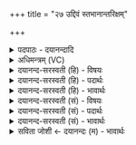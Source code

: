 +++
title = "२७ उद्दिवं स्तभानान्तरिक्षम्"

+++
<details><summary>पदपाठः - दयानन्दादि</summary>

उत्। दिव॑म्। स्त॒भा॒न॒। आ। अ॒न्तरि॑क्षम्। पृ॒ण॒। दृꣳह॑स्व। पृ॒थि॒व्याम्। द्यु॒ता॒नः। त्वा॒। मा॒रु॒तः। मि॒नो॒तु॒। मि॒त्राव॑रुणौ। ध्रु॒वेण॑। धर्म॑णा। ब्र॒ह्म॒वनीति॑ ब्रह्म॒ऽवनि॑। त्वा॒। क्ष॒त्र॒वनीति॑ क्षत्र॒ऽवनि॑। रा॒य॒स्पो॒ष॒वनीति॑ रायस्पोष॒ऽवनि॑। परि॑। ऊ॒हा॒मि॒। ब्रह्म॑। दृ॒ꣳह॒। क्ष॒त्रम्। दृ॒ꣳह॒। आयुः॑। दृ॒ꣳह॒। प्र॒जामिति॑ प्र॒ऽजाम्। दृ॒ꣳह॒॑। २७।
</details>

<details><summary>अधिमन्त्रम् (VC)</summary>

- यज्ञो देवता
- औतथ्यो दीर्घतमा ऋषिः
- ब्राह्मी जगती
- निषादः
</details>

<details><summary>दयानन्द-सरस्वती (हि) - विषयः</summary>

अच्छे प्रकार सेवन किया हुआ सभापति और अनुष्ठान किया हुआ यज्ञ क्या करता है, इस विषय का उपदेश अगले मन्त्र में किया है ॥
</details>

<details><summary>दयानन्द-सरस्वती (हि) - पदार्थः</summary>

पदार्थान्वयभाषाः -  हे परम विद्वन् ! जैसे (त्वा) आपको (मारुतः) वायु (ध्रुवेण) निश्चल (धर्मणा) धर्म से (मिनोतु) प्रयुक्त करे (मित्रावरुणौ) प्राण और अपान भी धर्म से प्रयुक्त करते हैं, वैसे आप कृपा करके हम लोगों के लिये (दिवम्) विद्या गुणों के प्रकाश को (उत्तभान) अज्ञान से उघाड़ देओ तथा (अन्तरिक्षम्) सब पदार्थों के अवकाश को (पृण) परिपूर्ण कीजिये (पृथिव्याम्) भूमि पर (द्युतानः) सद्विद्या के गुणों का विस्तार करते हुए आप सुखों को (दृंहस्व) बढ़ाइये (ब्रह्म) वेदविद्या को (दृंह) बढ़ाइये (क्षत्रम्) राज्य को बढ़ाइये (आयुः) अवस्था को (दृंह) बढ़ाइये और (प्रजाम्) उत्पन्न हुई प्रजा को (दृंह) वृद्धियुक्त कीजिये। इसलिये मैं (ब्रह्मवनि) ब्रह्मविद्या को सेवन करने वा कराने (क्षत्रवनि) राज्य को सेवन करने-कराने (रायस्पोषवनि) और धनसमूह की पुष्टि को सेवने वा सेवन करानेवाले आप को (पर्यूहामि) सब प्रकार के तर्कों से निश्चय करता हूँ, वैसे आप मुझ को सर्वथा सुखदायक हूजिये और आप को सब मनुष्य तर्कों से जानें ॥२७॥
</details>

<details><summary>दयानन्द-सरस्वती (हि) - भावार्थः</summary>

भावार्थभाषाः -  इस मन्त्र में वाचकलुप्तोपमालङ्कार है। हे मनुष्यो ! आप लोग जैसे जगदीश्वर सत्य भाव से प्रार्थित और सेवन किया हुआ अत्युत्तम विद्वान् सब को सुख देता है, वैसे यह यज्ञ भी विद्या गुण को बढ़ाकर सब जीवों को सुख देता है, यह जानो ॥२७॥
</details>

<details><summary>दयानन्द-सरस्वती (सं) - विषयः</summary>

सेवितः सभाध्यक्षोऽनुष्ठितो यज्ञश्च किं करोतीत्युपदिश्यते ॥
</details>

<details><summary>दयानन्द-सरस्वती (सं) - पदार्थः</summary>

पदार्थान्वयभाषाः -  हे परमविद्वन् ! यथा त्वा त्वां मारुतो ध्रुवेण धर्मणा मिनोति मित्रावरुणौ मिनुतस्तथा त्वं कृपयाऽस्मदर्थं दिवमुत्तभानान्तरिक्षं पृण, पृथिव्यां द्युतानः सन् सुखानि दृंह, ब्रह्म दृंह, क्षत्रं दृंहायुर्दृंह, प्रजां दृंह, ब्रह्मवनिं क्षत्रवनिं रायस्पोषवनिं त्वामहं पर्यूहामि, तथा त्वां सर्वे मनुष्याः पर्यूहन्तु ॥२७॥
</details>

<details><summary>दयानन्द-सरस्वती (सं) - भावार्थः</summary>

भावार्थभाषाः -  अत्र वाचकलुप्तोपमालङ्कारः। हे मनुष्या ! यूयं यथा जगदीश्वरः सत्यभावेन प्रार्थितः सद्विद्वाँश्च सेवितः सर्वान् सुखयति, तथैवायं यज्ञो विद्यादीन् संवृध्य सर्वान् मनुष्यादीन् प्राणिनः सुखयतीति विजानीत ॥२७॥
</details>

<details><summary>सविता जोशी ← दयानन्दः (म) - भावार्थः</summary>

भावार्थभाषाः -  या मंत्रात वाचकलुप्तोपमालंकार आहे. हे माणसांनो ! ज्याप्रमाणे खऱ्या भक्तीने परमेश्वराची प्रार्थना करणारा विद्वान सर्वांना सुख देतो त्याप्रमाणेच हा यज्ञही विद्येची वृद्धी करून सर्व जीवांना सुखी करतो, हे जाणा.
</details>